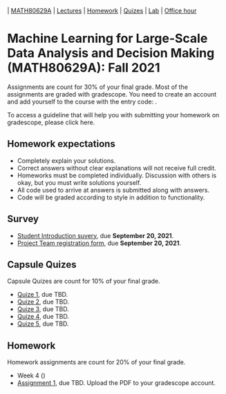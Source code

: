 | [MATH80629A](main.md) | [Lectures](lectures.md) | [Homework](homework.md) | [Quizes](quizes.md) | [Lab](lab.md) | [Office hour](office_hr.md)
# Machine Learning for Large-Scale Data Analysis and Decision Making (MATH80629A): Fall 2021

Assignments are count for 30% of your final grade. Most of the assignments are graded with gradescope. You need to create an account and add yourself to the course with the entry code: .

To access a guideline that will help you with submitting your homework on gradescope, please click here.

## Homework expectations
- Completely explain your solutions. 
- Correct answers without clear explanations will not receive full credit.
- Homeworks must be completed individually. Discussion with others is okay, but you must write solutions yourself.
- All code used to arrive at answers is submitted along with answers.
- Code will be graded according to style in addition to functionality.

## Survey
- [Student Introduction suvery](), due **September 20, 2021**.
- [Project Team registration form](), due **September 20, 2021**.

## Capsule Quizes 
Capsule Quizes are count for 10% of your final grade.
- [Quize 1](), due TBD. 
- [Quize 2](), due TBD. 
- [Quize 3](), due TBD. 
- [Quize 4](), due TBD. 
- [Quize 5](), due TBD. 

## Homework
Homework assignments are count for 20% of your final grade.
- Week 4 () 
- [Assignment 1](), due TBD. Upload the PDF to your gradescope account.
